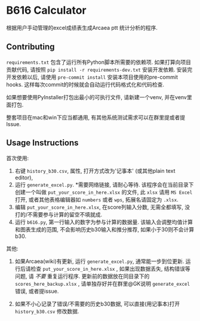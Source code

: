 # B616 Calculator
根据用户手动管理的excel成绩表生成Arcaea ptt 统计分析的程序.

## Contributing
`requirements.txt` 包含了运行所有Python脚本所需要的依赖项.
如果打算向项目贡献代码, 请按照 `pip install -r requirements-dev.txt` 安装开发依赖.
安装完开发依赖以后, 请使用 `pre-commit install` 安装本项目使用的pre-commit hooks.
这样每次commit的时候就会自动运行代码格式化和代码检查.

如果想要使用PyInstaller打包出最小的可执行文件, 请新建一个venv, 并在venv里面打包.

整套项目在mac和win下应当都通用, 有其他系统测试需求可以在群里提或者提Issue.

## Usage Instructions
首次使用:

1. 右键 `history_b30.csv`, 属性, 打开方式改为'记事本' (或其他plain text editor),
2. 运行 `generate_excel.py`. \*需要网络链接, 请耐心等待.
该程序会在当前目录下创建一个叫做 `put_your_score_in_here.xlsx` 的文件,
此 `xlsx` 请用 `MS Excel` 打开, 或者其他表格编辑器如 `numbers` 或者 `wps`, 拓展名请固定为 `.xlsx`.
3. 编辑 `put_your_score_in_here.xlsx`,
在score列输入分数, 无需全都填写, 没打的/不需要参与计算的留空不填就成.
4. 运行 `b616.py`, 第一行输入的数字为参与计算的数据量.
该输入会调整均值计算和图表生成的范围, 不会影响历史b30输入和推分推荐, 如果小于30则不会计算b30.


其他:
1. 如果Arcaea(wiki)有更新, 运行 `generate_excel.py`, 通常能一步到位更新.
运行后请检查 `put_your_score_in_here.xlsx` , 如果出现数据丢失, 结构错误等问题, 请 *不要* 重复运行程序.
更新前的数据放在同目录下的 `scores_here_backup.xlsx` , 请单独存好并在群里@GK说明 `generate_excel` 错误, 或者提issue.

2. 如果不小心记录了错误/不需要的历史b30数据, 可以直接(用记事本)打开 `history_b30.csv` 修改数据.

